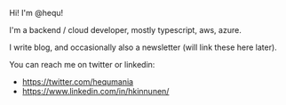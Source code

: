 Hi! I'm @hequ!

I'm a backend / cloud developer, mostly typescript, aws, azure.

I write blog, and occasionally also a newsletter (will link these here later).

You can reach me on twitter or linkedin:

- https://twitter.com/hequmania
- https://www.linkedin.com/in/hkinnunen/


<!---
hequ/hequ is a ✨ special ✨ repository because its `README.md` (this file) appears on your GitHub profile.
You can click the Preview link to take a look at your changes.
--->
